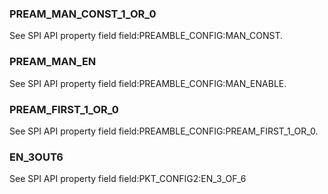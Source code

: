 ### PREAM_MAN_CONST_1_OR_0

See SPI API property field field:PREAMBLE_CONFIG:MAN_CONST.

### PREAM_MAN_EN

See SPI API property field field:PREAMBLE_CONFIG:MAN_ENABLE.

### PREAM_FIRST_1_OR_0

See SPI API property field field:PREAMBLE_CONFIG:PREAM_FIRST_1_OR_0.

### EN_3OUT6

See SPI API property field field:PKT_CONFIG2:EN_3_OF_6
